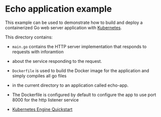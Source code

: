 # Echo application example

This example can be used to demonstrate how to build and deploy a containerized Go web server
application with [Kubernetes](https://kubernetes.io).

This directory contains:

- `main.go` contains the HTTP server implementation that responds to requests with inforamtion
-  about the service responding to the request. 
- `Dockerfile` is used to build the Docker image for the application and simply compiles all go files
-  in the current directory to an application called echo-app.
- The Dockerfile is configured by default to configure the app to use port 8000 for the http listener service

- [Kubernetes Engine Quickstart](https://cloud.google.com/kubernetes-engine/docs/quickstart)